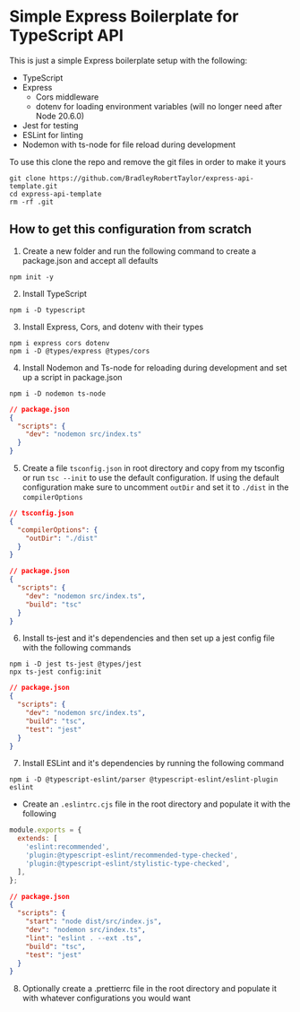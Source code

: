 # Simple Express Boilerplate for TypeScript API

This is just a simple Express boilerplate setup with the following:

- TypeScript
- Express
  - Cors middleware
  - dotenv for loading environment variables (will no longer need after Node 20.6.0)
- Jest for testing
- ESLint for linting
- Nodemon with ts-node for file reload during development

To use this clone the repo and remove the git files in order to make it yours

```
git clone https://github.com/BradleyRobertTaylor/express-api-template.git
cd express-api-template
rm -rf .git
```

## How to get this configuration from scratch

1. Create a new folder and run the following command to create a package.json and accept all defaults

```
npm init -y
```

2. Install TypeScript

```
npm i -D typescript
```

3. Install Express, Cors, and dotenv with their types

```
npm i express cors dotenv
npm i -D @types/express @types/cors
```

4. Install Nodemon and Ts-node for reloading during development and set up a script in package.json

```
npm i -D nodemon ts-node
```

```json
// package.json
{
  "scripts": {
    "dev": "nodemon src/index.ts"
  }
}
```

5. Create a file `tsconfig.json` in root directory and copy from my tsconfig or run `tsc --init` to use the default configuration. If using the default configuration make sure to uncomment `outDir` and set it to `./dist` in the `compilerOptions`

```json
// tsconfig.json
{
  "compilerOptions": {
    "outDir": "./dist"
  }
}
```

```json
// package.json
{
  "scripts": {
    "dev": "nodemon src/index.ts",
    "build": "tsc"
  }
}
```

6. Install ts-jest and it's dependencies and then set up a jest config file with the following commands

```
npm i -D jest ts-jest @types/jest
npx ts-jest config:init
```

```json
// package.json
{
  "scripts": {
    "dev": "nodemon src/index.ts",
    "build": "tsc",
    "test": "jest"
  }
}
```

7. Install ESLint and it's dependencies by running the following command

```
npm i -D @typescript-eslint/parser @typescript-eslint/eslint-plugin eslint
```

- Create an `.eslintrc.cjs` file in the root directory and populate it with the following

```javascript
module.exports = {
  extends: [
    'eslint:recommended',
    'plugin:@typescript-eslint/recommended-type-checked',
    'plugin:@typescript-eslint/stylistic-type-checked',
  ],
};
```

```json
// package.json
{
  "scripts": {
    "start": "node dist/src/index.js",
    "dev": "nodemon src/index.ts",
    "lint": "eslint . --ext .ts",
    "build": "tsc",
    "test": "jest"
  }
}
```

8. Optionally create a .prettierrc file in the root directory and populate it with whatever configurations you would want
